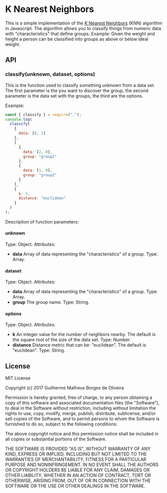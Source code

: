 # K Nearest Neighbors

This is a simple implementation of the [K Nearest Neighbors](https://en.wikipedia.org/wiki/K-nearest_neighbors_algorithm) (KNN) algorithm in Javascript.
The algorithm allows you to classify things from numeric data with "characteristics" that define groups. Example: Given the weight and height a person can be classified into groups as above or below ideal weight.

## API
### **classify(unknown, dataset, options)**
This is the function used to classify something unknown from a data set. The first parameter is the you want to discover the group, the second parameter is the data set with the groups, the third are the options. 

Example:
```javascript
const { classify } = require(".");
console.log(
  classify(
    {
      data: [0, 1]
    },
    [
      {
        data: [2, 0],
        group: "group1"
      },
      {
        data: [1, 0],
        group: "group2"
      }
    ],
    {
      k: 3,
      distance: "euclidean"
    }
  )
);
```
Description of function parameters: 

#### unknown
Type: Object. 
Attributes:
* **data**
Array of data representing the "characteristics" of a group. Type: Array.
#### dataset 
Type: Object. 
Attributes:
* **data**
Array of data representing the "characteristics" of a group. Type: Array.
* **group** 
The group name. Type: String.
#### options
Type: Object. 
Attributes:
* **k**
An integer value for the number of neighbors nearby. The default is the square root of the size of the data set. Type: Number.
* **distance** 
Distance metric that can be: "euclidean". The default is "euclidean". Type: String.

## License

MIT License

Copyright (c) 2017 Guilherme Matheus Borges de Oliveira

Permission is hereby granted, free of charge, to any person obtaining a copy
of this software and associated documentation files (the "Software"), to deal
in the Software without restriction, including without limitation the rights
to use, copy, modify, merge, publish, distribute, sublicense, and/or sell
copies of the Software, and to permit persons to whom the Software is
furnished to do so, subject to the following conditions:

The above copyright notice and this permission notice shall be included in all
copies or substantial portions of the Software.

THE SOFTWARE IS PROVIDED "AS IS", WITHOUT WARRANTY OF ANY KIND, EXPRESS OR
IMPLIED, INCLUDING BUT NOT LIMITED TO THE WARRANTIES OF MERCHANTABILITY,
FITNESS FOR A PARTICULAR PURPOSE AND NONINFRINGEMENT. IN NO EVENT SHALL THE
AUTHORS OR COPYRIGHT HOLDERS BE LIABLE FOR ANY CLAIM, DAMAGES OR OTHER
LIABILITY, WHETHER IN AN ACTION OF CONTRACT, TORT OR OTHERWISE, ARISING FROM,
OUT OF OR IN CONNECTION WITH THE SOFTWARE OR THE USE OR OTHER DEALINGS IN THE
SOFTWARE.
